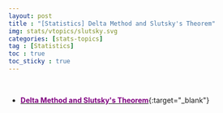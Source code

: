 ```yaml
---
layout: post
title : "[Statistics] Delta Method and Slutsky's Theorem"
img: stats/vtopics/slutsky.svg
categories: [stats-topics] 
tag : [Statistics]
toc : true
toc_sticky : true
---
```


<br>

- [<span style="color:purple">**Delta Method and Slutsky's Theorem**</span>](https://drive.google.com/file/d/1uKcGP1ZXp0Ju_2HqHwh881y-3hGjICxF/view?usp=share_link){:target="_blank"}





